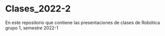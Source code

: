 # Clases_2022-2
En este repositorio que contiene las presentaciones de clases de Robótica grupo 1, semestre 2022-1
